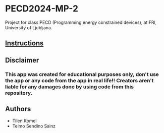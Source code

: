 # PECD2024-MP-2

Project for class PECD (Programming energy constrained devices), at FRI, University of Ljubljana.

## [Instructions](./.idea/instructions.md)

## Disclaimer

### This app was created for educational purposes only, don't use the app or any code from the app in real life!! Creators aren't liable for any damages done by using code from this repository.

## Authors

- Tilen Komel
- Telmo Sendino Sainz
